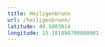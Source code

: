 ```yaml
---
title: Heiligenbrunn
url: /heiligenbrunn/
latitude: 48.5003814
longitude: 15.181898700000001
---
```

